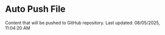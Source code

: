 # Auto Push File

Content that will be pushed to GitHub repository.
Last updated: 08/05/2025, 11:04:20 AM